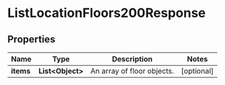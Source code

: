 

# ListLocationFloors200Response


## Properties

| Name | Type | Description | Notes |
|------------ | ------------- | ------------- | -------------|
|**items** | **List&lt;Object&gt;** | An array of floor objects. |  [optional] |



